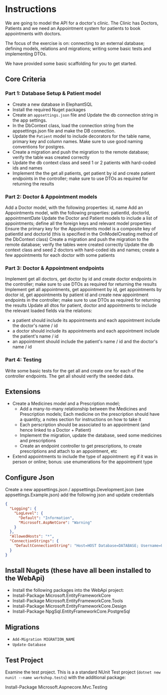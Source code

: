 # Instructions

We are going to model the API for a doctor's clinic. The Clinic has Doctors, Patients and we need an Appointment system for patients to book appointments with doctors.

The focus of the exercise is on: connecting to an external database; defining models, relations and migrations; writing some basic tests and implementing DTOs. 

We have provided some basic scaffolding for you to get started.

## Core Criteria

### Part 1: Database Setup & Patient model

- Create a new database in ElephantSQL
- Install the required Nuget packages
- Create an `appsettings.json` file and Update the db connection string in the app settings.
- In the DbContext class, load the connection string from the appsettings.json file and make the DB connection.
- Update the `Patient` model to include decorators for the table name, primary key and column names. Make sure to use good naming conventions for postgres.
- Create a migration and push the migration to the remote database; verify the table was created correctly
- Update the db context class and seed 1 or 2 patients with hard-coded ids and names
- Implement the the get all patients, get patient by id and create patient endpoints in the controller; make sure to use DTOs as required for returning the results

### Part 2: Doctor & Appointment models

Add a Doctor model, with the following properties: id, name
Add an Appointments model, with the following properties: patientId, doctorId, appointmentDate
Update the Doctor and Patient models to include a list of appointments; define all the foreign keys and relevant model properties
Ensure the primary key for the Appointments model is a composite key of patientId and doctorId (this is specified in the OnModelCreating method of the DbContext class)
Create a migration and push the migration to the remote database; verify the tables were created correctly
Update the db context class and seed 2 doctors with hard-coded ids and names; create a few appointments for each doctor with some patients

### Part 3: Doctor & Appointment endpoints
Implement get all doctors, get doctor by id and create doctor endpoints in the controller; make sure to use DTOs as required for returning the results
Implement get all appointments, get appointment by id, get appointments by doctor id, get appointments by patient id and create new appointment endpoints in the controller; make sure to use DTOs as required for returning the results
Update all dtos for patient, doctor and appointments to include the relevant loaded fields via the relations:

- a patient should include its appointments and each appointment include the doctor's name / id
- a doctor should include its appointments and each appointment include the patient's name / id
- an appointment should include the patient's name / id and the doctor's name / id

### Part 4: Testing

Write some basic tests for the get all and create one for each of the controller endpoints. The get all should verify the seeded data.

## Extensions

- Create a Medicines model and a Prescription model;
  - Add a many-to-many relationship between the Medicines and Prescription models; Each medicine on the prescription should have a quantity, a notes section for instructions on how to take it
  - Each perscription should be associated to an appointment (and hence linked to a Doctor + Patient)
  - Implement the migration, update the database, seed some medicines and prescriptions
  - Create an endpoint controller to get prescriptions, to create prescriptions and attach to an appointment, etc
- Extend appointments to include the type of appointment: eg if it was in person or online; bonus: use enumerations for the appointment type


## Configure Json

Create a new appsettings.json / appsettings.Development.json (see appsettings.Example.json) add the following json and update credentials
```json
{
  "Logging": {
    "LogLevel": {
      "Default": "Information",
      "Microsoft.AspNetCore": "Warning"
    }
  },
  "AllowedHosts": "*",
  "ConnectionStrings": {
    "DefaultConnectionString": "Host=HOST Database=DATABASE; Username=USERNAME; Password=PASSWORD; "
  }
}
```

## Install Nugets (these have all been installed to the WebApi)

- Install the following packages into the WebApi project:
- Install-Package Microsoft.EntityFrameworkCore
- Install-Package Microsoft.EntityFrameworkCore.Tools
- Install-Package Microsoft.EntityFrameworkCore.Design
- Install-Package NpgSql.EntityFrameworkCore.PostgreSql

## Migrations
- `Add-Migration MIGRATION_NAME`
- `Update-Database`


## Test Project

Examine the test project.  This is a a standard NUnit Test project (`dotnet new nunit --name workshop.tests`) with the additional package:

Install-Package Microsoft.Aspnecore.Mvc.Testing


